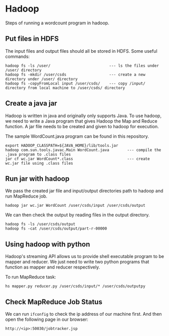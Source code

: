 # Hadoop

Steps of running a wordcount program in hadoop.

Put files in HDFS
--

The input files and output files should all be stored in HDFS. Some useful commands:
```
hadoop fs -ls /user/                          --- ls the files under /user/ directory
hadoop fs -mkdir /user/csds                   --- create a new directory under /user/ directory
hadoop fs -copyFromLocal input /user/csds/    --- copy /input/ directory from local machine to /user/csds/ directory
```

Create a java jar
--

Hadoop is written in java and originally only supports Java. To use hadoop, we need to write a Java program that gives Hadoop the Map and Reduce function.
A jar file needs to be created and given to hadoop for execution.

The sample WordCount.java program can be found in this repository.

```
export HADOOP_CLASSPATH=${JAVA_HOME}/lib/tools.jar       
hadoop com.sun.tools.javac.Main WordCount.java        --- compile the .java program to .class files
jar cf wc.jar WordCount*.class                        --- create wc.jar file using .class files
```

Run jar with hadoop
---

We pass the created jar file and input/output directories path to hadoop and run MapReduce job.

```
hadoop jar wc.jar WordCount /user/csds/input /user/csds/output
```

We can then check the output by reading files in the output directory.

```
hadoop fs -ls /user/csds/output
hadoop fs -cat /user/csds/output/part-r-00000
```

Using hadoop with python
---

Hadoop's streaming API allows us to provide shell executable program to be mapper and reducer. We just need to write two python programs that function as mapper and reducer respectively.

To run MapReduce task:
```
hs mapper.py reducer.py /user/csds/input/* /user/csds/outputpy
```

Check MapReduce Job Status
---

We can run ```ifconfig``` to check the ip address of our machine first. And then open the following page in our browser:
```
http://<ip>:50030/jobtracker.jsp
```
